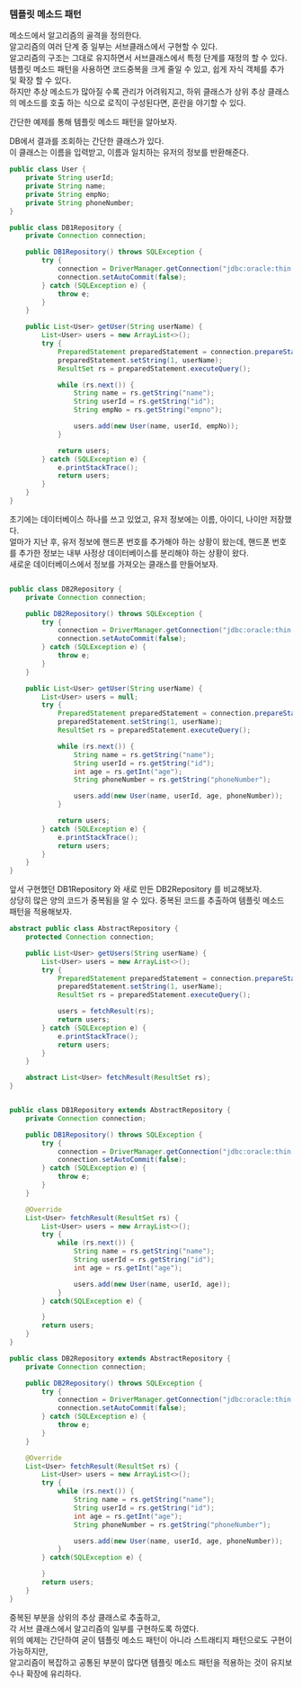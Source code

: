 ### 템플릿 메소드 패턴

메소드에서 알고리즘의 골격을 정의한다.  
알고리즘의 여러 단계 중 일부는 서브클래스에서 구현할 수 있다.  
알고리즘의 구조는 그대로 유지하면서 서브클래스에서 특정 단계를 재정의 할 수 있다.
템플릿 메소드 패턴을 사용하면 코드중복을 크게 줄일 수 있고, 쉽게 자식 객체를 추가 및 확장 할 수 있다.  
하지만 추상 메소드가 많아질 수록 관리가 어려워지고, 하위 클래스가 상위 추상 클래스의 메소드를 호출 하는 식으로 
로직이 구성된다면, 혼란을 야기할 수 있다.


간단한 예제를 통해 템플릿 메소드 패턴을 알아보자.

DB에서 결과를 조회하는 간단한 클래스가 있다.  
이 클래스는 이름을 입력받고, 이름과 일치하는 유저의 정보를 반환해준다.

```java
public class User {
    private String userId;
    private String name;
    private String empNo;
    private String phoneNumber;
}

public class DB1Repository {
    private Connection connection;

    public DB1Repository() throws SQLException {
        try {
            connection = DriverManager.getConnection("jdbc:oracle:thin:@localhost:1521:db1", "user", "user");
            connection.setAutoCommit(false);
        } catch (SQLException e) {
            throw e;
        }
    }

    public List<User> getUser(String userName) {
        List<User> users = new ArrayList<>();
        try {
            PreparedStatement preparedStatement = connection.prepareStatement("SELECT * FROM user WHERE name = ?");
            preparedStatement.setString(1, userName);
            ResultSet rs = preparedStatement.executeQuery();

            while (rs.next()) {
                String name = rs.getString("name");
                String userId = rs.getString("id");
                String empNo = rs.getString("empno");

                users.add(new User(name, userId, empNo));
            }

            return users;
        } catch (SQLException e) {
            e.printStackTrace();
            return users;
        }
    }
}
```
초기에는 데이터베이스 하나를 쓰고 있었고, 유저 정보에는 이름, 아이디, 나이만 저장했다.  
얼마가 지난 후, 유저 정보에 핸드폰 번호를 추가해야 하는 상황이 왔는데, 핸드폰 번호를 추가한 정보는 
내부 사정상 데이터베이스를 분리해야 하는 상황이 왔다.  
새로운 데이터베이스에서 정보를 가져오는 클래스를 만들어보자.

```java

public class DB2Repository {
    private Connection connection;

    public DB2Repository() throws SQLException {
        try {
            connection = DriverManager.getConnection("jdbc:oracle:thin:@localhost:1523:db2", "user", "user");
            connection.setAutoCommit(false);
        } catch (SQLException e) {
            throw e;
        }
    }

    public List<User> getUser(String userName) {
        List<User> users = null;
        try {
            PreparedStatement preparedStatement = connection.prepareStatement("SELECT * FROM user WHERE name = ?");
            preparedStatement.setString(1, userName);
            ResultSet rs = preparedStatement.executeQuery();

            while (rs.next()) {
                String name = rs.getString("name");
                String userId = rs.getString("id");
                int age = rs.getInt("age");
                String phoneNumber = rs.getString("phoneNumber");

                users.add(new User(name, userId, age, phoneNumber));
            }

            return users;
        } catch (SQLException e) {
            e.printStackTrace();
            return users;
        }
    }
}
```

앞서 구현했던 DB1Repository 와 새로 만든 DB2Repository 를 비교해보자.  
상당히 많은 양의 코드가 중복됨을 알 수 있다. 중복된 코드를 추출하여 템플릿 메소드 패턴을 적용해보자.

```java
abstract public class AbstractRepository {
    protected Connection connection;

    public List<User> getUsers(String userName) {
        List<User> users = new ArrayList<>();
        try {
            PreparedStatement preparedStatement = connection.prepareStatement("SELECT * FROM user WHERE name = ?");
            preparedStatement.setString(1, userName);
            ResultSet rs = preparedStatement.executeQuery();

            users = fetchResult(rs);
            return users;
        } catch (SQLException e) {
            e.printStackTrace();
            return users;
        }
    }

    abstract List<User> fetchResult(ResultSet rs);
}


public class DB1Repository extends AbstractRepository {
    private Connection connection;

    public DB1Repository() throws SQLException {
        try {
            connection = DriverManager.getConnection("jdbc:oracle:thin:@localhost:1521:db1", "user", "user");
            connection.setAutoCommit(false);
        } catch (SQLException e) {
            throw e;
        }
    }

    @Override
    List<User> fetchResult(ResultSet rs) {
        List<User> users = new ArrayList<>();
        try {
            while (rs.next()) {
                String name = rs.getString("name");
                String userId = rs.getString("id");
                int age = rs.getInt("age");

                users.add(new User(name, userId, age));
            }
        } catch(SQLException e) {

        }
        return users;
    }
}

public class DB2Repository extends AbstractRepository {
    private Connection connection;

    public DB2Repository() throws SQLException {
        try {
            connection = DriverManager.getConnection("jdbc:oracle:thin:@localhost:1521:db2", "user", "user");
            connection.setAutoCommit(false);
        } catch (SQLException e) {
            throw e;
        }
    }

    @Override
    List<User> fetchResult(ResultSet rs) {
        List<User> users = new ArrayList<>();
        try {
            while (rs.next()) {
                String name = rs.getString("name");
                String userId = rs.getString("id");
                int age = rs.getInt("age");
                String phoneNumber = rs.getString("phoneNumber");

                users.add(new User(name, userId, age, phoneNumber));
            }
        } catch(SQLException e) {

        }
        return users;
    }
}
```

중복된 부분을 상위의 추상 클래스로 추출하고,  
각 서브 클래스에서 알고리즘의 일부를 구현하도록 하였다.  
위의 예제는 간단하여 굳이 템플릿 메소드 패턴이 아니라 스트래티지 패턴으로도 구현이 가능하지만,  
알고리즘이 복잡하고 공통된 부분이 많다면 템플릿 메소드 패턴을 적용하는 것이 유지보수나 확장에 유리하다.